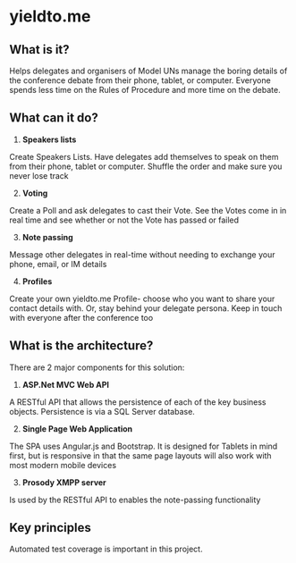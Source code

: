 yieldto.me
==========

What is it?
-----------
 
Helps delegates and organisers of Model UNs manage the boring details of the conference debate from their phone, tablet, or computer. Everyone spends less time on the Rules of Procedure and more time on the debate.
 
 
What can it do?
---------------
 
1. **Speakers lists**
    
 Create Speakers Lists. Have delegates add themselves to speak on them from their phone, tablet or computer. Shuffle the order and make sure you never lose track
 
2. **Voting**

 Create a Poll and ask delegates to cast their Vote. See the Votes come in in real time and see whether or not the Vote has passed or failed
 
3. **Note passing**

 Message other delegates in real-time without needing to exchange your phone, email, or IM details
 
4. **Profiles**

 Create your own yieldto.me Profile- choose who you want to share your contact details with. Or, stay behind your delegate persona. Keep in touch with everyone after the conference too
 
What is the architecture?
--------------------------
 
 There are 2 major components for this solution:
 1. **ASP.Net MVC Web API**

 A RESTful API that allows the persistence of each of the key business objects. Persistence is via a SQL Server database.
 
 2. **Single Page Web Application**

 The SPA uses Angular.js and Bootstrap. It is designed for Tablets in mind first, but is responsive in that the same page layouts will also work with most modern mobile devices

 3. **Prosody XMPP server**

 Is used by the RESTful API to enables the note-passing functionality 


Key principles
--------------

Automated test coverage is important in this project.
